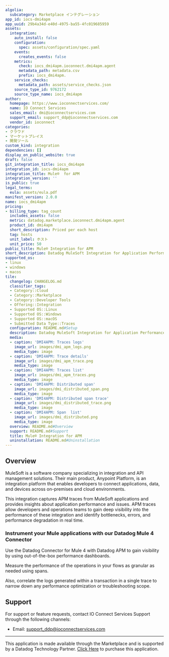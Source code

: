 ```yaml
---
algolia:
  subcategory: Marketplace インテグレーション
app_id: iocs-dmi4apm
app_uuid: 29b4a34d-e40d-4975-ba55-4fc019685959
assets:
  integration:
    auto_install: false
    configuration:
      spec: assets/configuration/spec.yaml
    events:
      creates_events: false
    metrics:
      check: iocs_dmi4apm.ioconnect.dmi4apm.agent
      metadata_path: metadata.csv
      prefix: iocs_dmi4apm.
    service_checks:
      metadata_path: assets/service_checks.json
    source_type_id: 9762172
    source_type_name: iocs_dmi4apm
author:
  homepage: https://www.ioconnectservices.com/
  name: IO Connect Services
  sales_email: dmi@ioconnectservices.com
  support_email: support_ddp@ioconnectservices.com
  vendor_id: ioconnect
categories:
- クラウド
- マーケットプレイス
- 開発ツール
custom_kind: integration
dependencies: []
display_on_public_website: true
draft: false
git_integration_title: iocs_dmi4apm
integration_id: iocs-dmi4apm
integration_title: Mule®  for APM
integration_version: ''
is_public: true
legal_terms:
  eula: assets/eula.pdf
manifest_version: 2.0.0
name: iocs_dmi4apm
pricing:
- billing_type: tag_count
  includes_assets: false
  metric: datadog.marketplace.ioconnect.dmi4apm.agent
  product_id: dmi4apm
  short_description: Priced per each host
  tag: hosts
  unit_label: ホスト
  unit_price: 50
public_title: Mule® Integration for APM
short_description: Datadog MuleSoft Integration for Application Performance Monitoring
supported_os:
- linux
- windows
- macos
tile:
  changelog: CHANGELOG.md
  classifier_tags:
  - Category::Cloud
  - Category::Marketplace
  - Category::Developer Tools
  - Offering::Integration
  - Supported OS::Linux
  - Supported OS::Windows
  - Supported OS::macOS
  - Submitted Data Type::Traces
  configuration: README.md#Setup
  description: Datadog MuleSoft Integration for Application Performance Monitoring
  media:
  - caption: 'DMI4APM: Traces logs'
    image_url: images/dmi_apm_logs.png
    media_type: image
  - caption: 'DMI4APM: Trace details'
    image_url: images/dmi_apm_trace.png
    media_type: image
  - caption: 'DMI4APM: Traces list'
    image_url: images/dmi_apm_traces.png
    media_type: image
  - caption: 'DMI4APM: Distributed span'
    image_url: images/dmi_distributed_span.png
    media_type: image
  - caption: 'DMI4APM: Distributed span trace'
    image_url: images/dmi_distributed_trace.png
    media_type: image
  - caption: 'DMI4APM: Span  list'
    image_url: images/dmi_distributed.png
    media_type: image
  overview: README.md#Overview
  support: README.md#Support
  title: Mule® Integration for APM
  uninstallation: README.md#Uninstallation
---
```


<!--  SOURCED FROM https://github.com/DataDog/marketplace -->


## Overview
MuleSoft is a software company specializing in integration and API management solutions. Their main product, Anypoint Platform, is an integration platform that enables developers to connect applications, data, and devices across on-premises and cloud environments.

This integration captures APM traces from MuleSoft applications and provides insights about application performance and issues. APM traces allow developers and operations teams to gain deep visibility into the performance of these integration and identify bottlenecks, errors, and performance degradation in real time.

### **Instrument your Mule applications with our Datadog Mule 4 Connector**


Use the Datadog Connector for Mule 4 with Datadog APM to gain visibility by using out-of-the-box performance dashboards.

Measure the performance of the operations in your flows as granular as needed using spans.

Also, correlate the logs generated within a transaction in a single trace to narrow down any performance optimization or troubleshooting scope.


## Support

For support or feature requests, contact IO Connect Services Support through the following channels:

- Email: [support_ddp@ioconnectservices.com][2]

[1]: https://app.datadoghq.com/account/settings#agent/overview
[2]: mailto:support_ddp@ioconnectservices.com
[3]: https://docs.datadoghq.com/ja/agent/autodiscovery/integrations
[4]: https://docs.datadoghq.com/ja/agent/guide/agent-commands/#restart-the-agent
[5]: https://docs.datadoghq.com/ja/agent/guide/agent-commands/?tab=agentv6v7#agent-information
---
This application is made available through the Marketplace and is supported by a Datadog Technology Partner. <a href="https://app.datadoghq.com/marketplace/app/iocs-dmi4apm" target="_blank">Click Here</a> to purchase this application.
